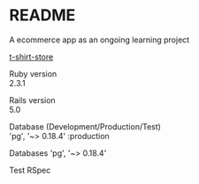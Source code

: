 # README

A ecommerce app as an ongoing learning project

[t-shirt-store](https://t-shirt-store.herokuapp.com)

Ruby version  
2.3.1

Rails version  
5.0

Database (Development/Production/Test)  
'pg', '~> 0.18.4' :production

Databases
'pg', '~> 0.18.4'

Test
RSpec
